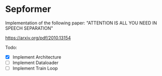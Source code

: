 # Sepformer

Implementation of the following paper: "ATTENTION IS ALL YOU NEED IN SPEECH SEPARATION"

https://arxiv.org/pdf/2010.13154

Todo:
- [X] Implement Architecture
- [ ] Implement Dataloader
- [ ] Implement Train Loop
